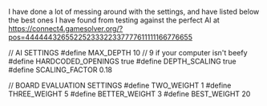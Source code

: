 I have done a lot of messing around with the settings, and have
listed below the best ones I have found from testing against the perfect
AI at https://connect4.gamesolver.org/?pos=44444432655225233322337777611111166776655

// AI SETTINGS
#define MAX_DEPTH 10 // 9 if your computer isn't beefy
#define HARDCODED_OPENINGS true
#define DEPTH_SCALING true
#define SCALING_FACTOR 0.18

// BOARD EVALUATION SETTINGS
#define TWO_WEIGHT 1
#define THREE_WEIGHT 5
#define BETTER_WEIGHT 3
#define BEST_WEIGHT 20 

